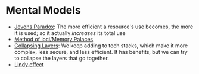 # Mental Models

- [Jevons Paradox](https://en.wikipedia.org/wiki/Jevons_paradox): The more efficient a resource's use becomes, the more it is used; so it actually _increases_ its total use
- [Method of loci/Memory Palaces](https://en.wikipedia.org/wiki/Method_of_loci)
- [Collapsing Layers](https://www.swyx.io/collapsing-layers/): We keep adding to tech stacks, which make it more complex, less secure, and less efficient. It has benefits, but we can try to collapse the layers that go together.
- [Lindy effect](https://en.wikipedia.org/wiki/Lindy_effect)
